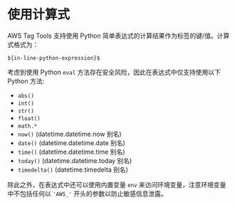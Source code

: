 # 使用计算式

AWS Tag Tools 支持使用 Python 简单表达式的计算结果作为标签的键/值。计算式格式为：

```text
${in-line-python-expression}$
```

考虑到使用 Python `eval` 方法存在安全风险，因此在表达式中仅支持使用以下 Python 方法:

- `abs()`
- `int()`
- `str()`
- `float()`
- `math.*`
- `now()` (datetime.datetime.now 别名)
- `date()` (datetime.datetime.date 别名)
- `time()` (datetime.datetime.time 别名)
- `today()` (datetime.datetime.today 别名)
- `timedelta()` (datetime.timedelta 别名)

除此之外，在表达式中还可以使用内置变量 `env` 来访问环境变量，注意环境变量中不包括任何以 `'AWS_'` 开头的参数以防止敏感信息泄露。
